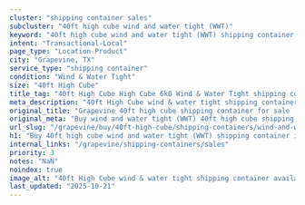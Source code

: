 ```yaml
---
cluster: "shipping container sales"
subcluster: "40ft high cube wind and water tight (WWT)"
keyword: "40ft high cube wind and water tight (WWT) shipping container for sale Grapevine, TX"
intent: "Transactional-Local"
page_type: "Location-Product"
city: "Grapevine, TX"
service_type: "shipping container"
condition: "Wind & Water Tight"
size: "40ft High Cube"
title_tag: "40ft High Cube High Cube 6k0 Wind & Water Tight shipping container Sales in Grapevine | LC Container"
meta_description: "40ft High Cube wind & water tight shipping container sales in Grapevine. High cube containers with extra height. Fast delivery, competitive pricing. Serving shipping containers area. Quote ID: PNJ. Call (214) 524-4168 for your free quote today."
original_title: "Grapevine 40ft high cube shipping container for sale | LC"
original_meta: "Buy wind and water tight (WWT) 40ft high cube shipping container sale with local delivery in Grapevine, TX. LC Container — local Since 2003. Request a fast quote today."
url_slug: "/grapevine/buy/40ft-high-cube/shipping-containers/wind-and-water-tight-wwt"
h1: "Buy 40ft high cube wind and water tight (WWT) shipping container in Grapevine"
internal_links: "/grapevine/shipping-containers/sales"
priority: 3
notes: "NaN"
noindex: true
image_alt: "40ft High Cube wind & water tight shipping container available for delivery in Grapevine"
last_updated: "2025-10-21"
---
```


<!-- TODO: Add unique city/inventory copy, images, and internal links here. -->
